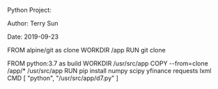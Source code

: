 Python Project:

Author: Terry Sun

Date: 2019-09-23


FROM alpine/git as clone
WORKDIR /app
RUN git clone 

FROM python:3.7 as build
WORKDIR /usr/src/app
COPY --from=clone /app/* /usr/src/app
RUN pip install numpy scipy yfinance requests lxml
CMD [ "python", "/usr/src/app/d7.py" 
]
